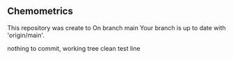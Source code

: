## Chemometrics
This repository was create to
On branch main
Your branch is up to date with 'origin/main'.

nothing to commit, working tree clean
test line

